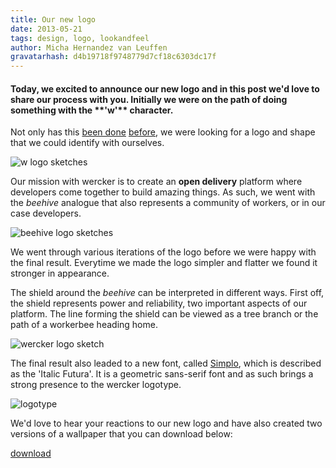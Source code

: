 ```yaml
---
title: Our new logo
date: 2013-05-21
tags: design, logo, lookandfeel
author: Micha Hernandez van Leuffen
gravatarhash: d4b19718f9748779d7cf18c6303dc17f
---
```


<h4 class="subheader">
Today, we excited to announce our new logo and in this post we'd love to share our process with you. Initially we were on the path of doing something with the **'w'** character.
</h4>

Not only has this [been done](http://wikipedia.org) [before](http://wordpress.com), we were looking for a logo and shape that we could identify with ourselves.

![w logo sketches](http://f.cl.ly/items/2B1q1n2e2W2b0V0L1j1q/blogpost_logo_img_1.jpg)


Our mission with wercker is to create an **open delivery** platform  where developers come together to build amazing things. As such, we went with the *beehive* analogue that also represents a community of workers, or in our case developers.

![beehive logo sketches](http://f.cl.ly/items/2L2H35131G112n1p1I1p/blogpost_logo_img_2.jpg)

We went through various iterations of the logo before we were happy with the final result. Everytime we made the logo simpler and flatter we found it stronger in appearance.

The shield around the *beehive* can be interpreted in different ways. First off, the shield represents power and reliability, two important aspects of our platform. The line forming the shield can be viewed as a tree branch or the path of a workerbee heading home.

![wercker logo sketch](http://f.cl.ly/items/3x0o0Z050Z1N2P3L1f40/blogpost_logo_img_3.jpg)

The final result also leaded to a new font, called [Simplo](http://www.myfonts.com/fonts/durotype/simplo/), which is described as the 'Italic Futura'. It is a geometric sans-serif font and as such brings a strong presence to the wercker logotype.

![logotype](http://f.cl.ly/items/3o323i4710422L2V2T1X/blogpost_logo_img_4.png)


We'd love to hear your reactions to our new logo and have also created two versions of a wallpaper that you can download below:

[download](http://f.cl.ly/items/1e3w3X0e073d322y0R35/wercker_wallpaper.png)




